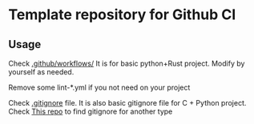 # Template repository for Github CI

## Usage

Check [.github/workflows/](.github/workflows/)
It is for basic python+Rust project. Modify by yourself as needed.

Remove some lint-*.yml if you not need on your project

Check [.gitignore](.gitignore) file.
It is also basic gitignore file for C + Python project.
Check [This repo][gitignore] to find gitignore for another type

[gitignore]: https://github.com/github/gitignore
